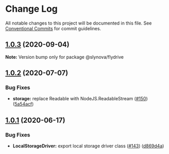 # Change Log

All notable changes to this project will be documented in this file.
See [Conventional Commits](https://conventionalcommits.org) for commit guidelines.

## [1.0.3](https://github.com/Slynova-Org/flydrive/compare/@slynova/flydrive@1.0.2...@slynova/flydrive@1.0.3) (2020-09-04)

**Note:** Version bump only for package @slynova/flydrive





## [1.0.2](https://github.com/Slynova-Org/flydrive/compare/@slynova/flydrive@1.0.1...@slynova/flydrive@1.0.2) (2020-07-07)


### Bug Fixes

* **storage:** replace Readable with NodeJS.ReadableStream ([#150](https://github.com/Slynova-Org/flydrive/issues/150)) ([5a54acf](https://github.com/Slynova-Org/flydrive/commit/5a54acfe545c2fca3690a2e48261b973ba56004c))





## [1.0.1](https://github.com/Slynova-Org/flydrive/compare/@slynova/flydrive@1.0.1-alpha.0...@slynova/flydrive@1.0.1) (2020-06-17)


### Bug Fixes

* **LocalStorageDriver:** export local storage driver class ([#143](https://github.com/Slynova-Org/flydrive/issues/143)) ([d869d4a](https://github.com/Slynova-Org/flydrive/commit/d869d4a1ad390b20cfe44fd72686ea976cd3d150))

